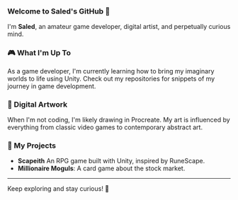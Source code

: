 ### Welcome to Saled's GitHub 🌟

I'm **Saled**, an amateur game developer, digital artist, and perpetually curious mind.

### 🎮 What I'm Up To

As a game developer, I'm currently learning how to bring my imaginary worlds to life using Unity. Check out my repositories for snippets of my journey in game development.

### 🎨 Digital Artwork

When I'm not coding, I'm likely drawing in Procreate. My art is influenced by everything from classic video games to contemporary abstract art.

### 📂 My Projects

- **Scapeith** An RPG game built with Unity, inspired by RuneScape.
- **Millionaire Moguls**: A card game about the stock market.

---

Keep exploring and stay curious! 🚀
